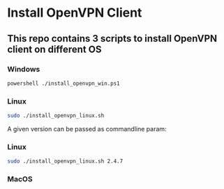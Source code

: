 # Install OpenVPN Client
## This repo contains 3 scripts to install OpenVPN client on different OS
### Windows
```bash
powershell ./install_openvpn_win.ps1
```
### Linux
```bash
sudo ./install_openvpn_linux.sh
```
A given version can be passed as commandline param:
### Linux
```bash
sudo ./install_openvpn_linux.sh 2.4.7
```
### MacOS

